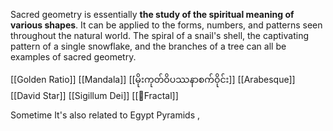 Sacred geometry is essentially **the study of the spiritual meaning of various shapes**. It can be applied to the forms, numbers, and patterns seen throughout the natural world. The spiral of a snail's shell, the captivating pattern of a single snowflake, and the branches of a tree can all be examples of sacred geometry.


[[Golden Ratio]]
[[Mandala]]
[[မိုးကုတ်ဝိပဿနာစက်ဝိုင်း]]
[[Arabesque]]
[[David Star]]
[[Sigillum Dei]]
[[🐚Fractal]]

Sometime It's also related to Egypt Pyramids ,